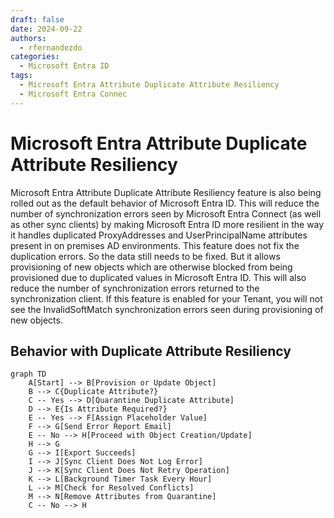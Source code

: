 ```yaml
---
draft: false
date: 2024-09-22
authors:
  - rfernandezdo
categories:
  - Microsoft Entra ID
tags:
  - Microsoft Entra Attribute Duplicate Attribute Resiliency
  - Microsoft Entra Connec 
---
```

# Microsoft Entra Attribute Duplicate Attribute Resiliency

Microsoft Entra Attribute Duplicate Attribute Resiliency feature is also being rolled out as the default behavior of Microsoft Entra ID. This will reduce the number of synchronization errors seen by Microsoft Entra Connect (as well as other sync clients) by making Microsoft Entra ID more resilient in the way it handles duplicated ProxyAddresses and UserPrincipalName attributes present in on premises AD environments. This feature does not fix the duplication errors. So the data still needs to be fixed. But it allows provisioning of new objects which are otherwise blocked from being provisioned due to duplicated values in Microsoft Entra ID. This will also reduce the number of synchronization errors returned to the synchronization client. If this feature is enabled for your Tenant, you will not see the InvalidSoftMatch synchronization errors seen during provisioning of new objects.

## Behavior with Duplicate Attribute Resiliency

```mermaid
graph TD
    A[Start] --> B[Provision or Update Object]
    B --> C{Duplicate Attribute?}
    C -- Yes --> D[Quarantine Duplicate Attribute]
    D --> E{Is Attribute Required?}
    E -- Yes --> F[Assign Placeholder Value]
    F --> G[Send Error Report Email]
    E -- No --> H[Proceed with Object Creation/Update]
    H --> G
    G --> I[Export Succeeds]
    I --> J[Sync Client Does Not Log Error]
    J --> K[Sync Client Does Not Retry Operation]
    K --> L[Background Timer Task Every Hour]
    L --> M[Check for Resolved Conflicts]
    M --> N[Remove Attributes from Quarantine]
    C -- No --> H
```


